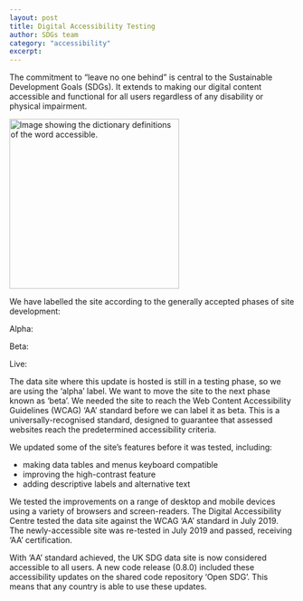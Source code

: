 ```yaml
---
layout: post
title: Digital Accessibility Testing
author: SDGs team
category: "accessibility"
excerpt: 
---
```


The commitment to “leave no one behind” is central to the Sustainable Development Goals (SDGs). It extends to making our digital content accessible and functional for all users regardless of any disability or physical impairment.

<img src="https://sustainabledevelopment-uk.github.io/public/blog/accessible_definition.png" alt="Image showing the dictionary definitions of the word accessible." height="300px">

We have labelled the site according to the generally accepted phases of site development:

Alpha: 

Beta: 

Live: 

The data site where this update is hosted is still in a testing phase, so we are using the ‘alpha’ label. We want to move the site to the next phase known as ‘beta’. We needed the site to reach the Web Content Accessibility Guidelines (WCAG) ‘AA’ standard before we can label it as beta. This is a universally-recognised standard, designed to guarantee that assessed websites reach the predetermined accessibility criteria. 

We updated some of the site’s features before it was tested, including:

*	making data tables and menus keyboard compatible
*	improving the high-contrast feature
*	adding descriptive labels and alternative text

We tested the improvements on a range of desktop and mobile devices using a variety of browsers and screen-readers.
The Digital Accessibility Centre tested the data site against the WCAG ‘AA’ standard in July 2019. The newly-accessible site was re-tested in July 2019 and passed, receiving ‘AA’ certification.

With ‘AA’ standard achieved, the UK SDG data site is now considered accessible to all users. A new code release (0.8.0) included these accessibility updates on the shared code repository ‘Open SDG’. This means that any country is able to use these updates.
